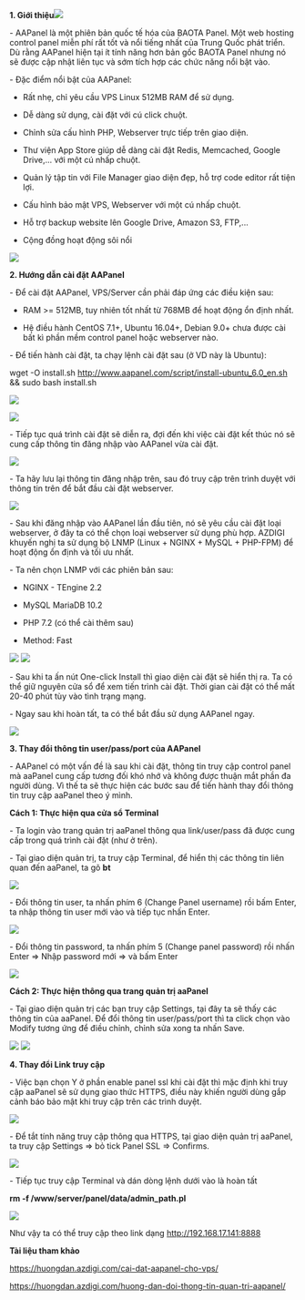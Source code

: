 **1. Giới thiệu**![](.//media/image1.png)


\- AAPanel là một phiên bản quốc tế hóa của BAOTA Panel. Một web hosting
control panel miễn phí rất tốt và nổi tiếng nhất của Trung Quốc phát
triển. Dù rằng AAPanel hiện tại ít tính năng hơn bản gốc BAOTA Panel
nhưng nó sẽ được cập nhật liên tục và sớm tích hợp các chức năng nổi bật
vào.

\- Đặc điểm nổi bật của AAPanel:

-   Rất nhẹ, chỉ yêu cầu VPS Linux 512MB RAM để sử dụng.

-   Dễ dàng sử dụng, cài đặt với cú click chuột.

-   Chỉnh sửa cấu hình PHP, Webserver trực tiếp trên giao diện.

-   Thư viện App Store giúp dễ dàng cài đặt Redis, Memcached, Google
    Drive,\... với một cú nhấp chuột.

-   Quản lý tập tin với File Manager giao diện đẹp, hỗ trợ code editor
    rất tiện lợi.

-   Cấu hình bảo mật VPS, Webserver với một cú nhấp chuột.

-   Hỗ trợ backup website lên Google Drive, Amazon S3, FTP,\...

-   Cộng đồng hoạt động sôi nổi

![](.//media/image2.png)


**2. Hướng dẫn cài đặt AAPanel**

\- Để cài đặt AAPanel, VPS/Server cần phải đáp ứng các điều kiện sau:

-   RAM >= 512MB, tuy nhiên tốt nhất từ 768MB để hoạt động ổn định nhất.

-   Hệ điều hành CentOS 7.1+, Ubuntu 16.04+, Debian 9.0+ chưa được cài
    bất kì phần mềm control panel hoặc webserver nào.

\- Để tiến hành cài đặt, ta chạy lệnh cài đặt sau (ở VD này là Ubuntu):

wget -O install.sh
http://www.aapanel.com/script/install-ubuntu_6.0_en.sh && sudo bash
install.sh

![](.//media/image3.png)


![](.//media/image4.png)

\- Tiếp tục quá trình cài đặt sẽ diễn ra, đợi đến khi việc cài đặt kết
thúc nó sẽ cung cấp thông tin đăng nhập vào AAPanel vừa cài đặt.

![](.//media/image5.png)


\- Ta hãy lưu lại thông tin đăng nhập trên, sau đó truy cập trên trình
duyệt với thông tin trên để bắt đầu cài đặt webserver.

![](.//media/image6.png)


\- Sau khi đăng nhập vào AAPanel lần đầu tiên, nó sẽ yêu cầu cài đặt
loại webserver, ở đây ta có thể chọn loại webserver sử dụng phù hợp.
AZDIGI khuyến nghị ta sử dụng bộ LNMP (Linux + NGINX + MySQL + PHP-FPM)
để hoạt động ổn định và tối ưu nhất.

\- Ta nên chọn LNMP với các phiên bản sau:

-   NGINX - TEngine 2.2

-   MySQL MariaDB 10.2

-   PHP 7.2 (có thể cài thêm sau)

-   Method: Fast

![](.//media/image7.png)
![](.//media/image8.png)


\- Sau khi ta ấn nút One-click Install thì giao diện cài đặt sẽ hiển thị
ra. Ta có thể giữ nguyên cửa sổ để xem tiến trình cài đặt. Thời gian cài
đặt có thể mất 20-40 phút tùy vào tình trạng mạng.

\- Ngay sau khi hoàn tất, ta có thể bắt đầu sử dụng AAPanel ngay.

![](.//media/image9.png)


**3. Thay đổi thông tin user/pass/port của AAPanel**

\- AAPanel có một vấn đề là sau khi cài đặt, thông tin truy cập control
panel mà aaPanel cung cấp tương đối khó nhớ và không được thuận mắt phần
đa người dùng. Vì thế ta sẽ thực hiện các bước sau để tiến hành thay đổi
thông tin truy cập aaPanel theo ý mình.

**Cách 1: Thực hiện qua cửa sổ Terminal**

\- Ta login vào trang quản trị aaPanel thông qua link/user/pass đã được
cung cấp trong quá trình cài đặt (như ở trên).

\- Tại giao diện quản trị, ta truy cập Terminal, để hiển thị các thông
tin liên quan đến aaPanel, ta gõ **bt**

![](.//media/image10.png)


\- Đổi thông tin user, ta nhấn phím 6 (Change Panel username) rồi bấm
Enter, ta nhập thông tin user mới vào và tiếp tục nhấn Enter.

![](.//media/image11.png)


\- Đổi thông tin password, ta nhấn phím 5 (Change panel password) rồi
nhấn Enter => Nhập password mới => và bấm Enter

![](.//media/image12.png)


**Cách 2: Thực hiện thông qua trang quản trị aaPanel**

\- Tại giao diện quản trị các bạn truy cập Settings, tại đây ta sẽ thấy
các thông tin của aaPanel. Để đổi thông tin user/pass/port thì ta click
chọn vào Modify tương ứng để điều chỉnh, chỉnh sửa xong ta nhấn Save.

![](.//media/image13.png)
![](.//media/image14.png)


**4. Thay đổi Link truy cập**

\- Việc bạn chọn Y ở phần enable panel ssl khi cài đặt thì mặc định khi
truy cập aaPanel sẽ sử dụng giao thức HTTPS, điều này khiến người dùng
gắp cảnh báo bảo mật khi truy cập trên các trình duyệt.

![](.//media/image15.png)


\- Để tắt tính năng truy cập thông qua HTTPS, tại giao diện quản trị
aaPanel, ta truy cập Settings => bỏ tick Panel SSL => Confirms.

![](.//media/image16.png)


\- Tiếp tục truy cập Terminal và dán dòng lệnh dưới vào là hoàn tất

**rm -f /www/server/panel/data/admin_path.pl**

![](.//media/image17.png)


Như vậy ta có thể truy cập theo link dạng http://192.168.17.141:8888

**Tài liệu tham khảo**

https://huongdan.azdigi.com/cai-dat-aapanel-cho-vps/

https://huongdan.azdigi.com/huong-dan-doi-thong-tin-quan-tri-aapanel/
